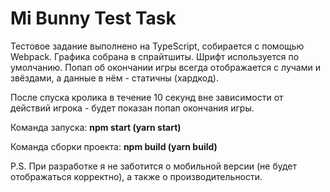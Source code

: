 # Mi Bunny Test Task

Тестовое задание выполнено на TypeScript, собирается с помощью Webpack.
Графика собрана в спрайтшиты. Шрифт используется по умолчанию.
Попап об окончании игры всегда отображается с лучами и звёздами, а данные в нём - статичны (хардкод).

После спуска кролика в течение 10 секунд вне зависимости от действий игрока - будет показан попап окончания игры.

Команда запуска: **npm start (yarn start)**

Команда сборки проекта: **npm build (yarn build)**

P.S. При разработке я не заботится о мобильной версии (не будет отображаться корректно), а также о производительности.
